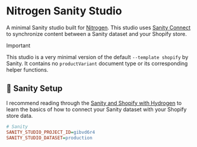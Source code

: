 # Nitrogen Sanity Studio

A minimal Sanity studio built for [Nitrogen](https://github.com/rylanharper/nitrogen). This studio uses [Sanity Connect](https://www.sanity.io/docs/sanity-connect-for-shopify) to synchronize content between a Sanity dataset and your Shopify store.

> [!IMPORTANT]
> This studio is a very minimal version of the default `--template shopify` by Sanity. It contains no `productVariant` document type or its corresponding helper functions.

## 🏓 Sanity Setup

I recommend reading through the [Sanity and Shopify with Hydrogen](https://www.sanity.io/learn/course/sanity-and-shopify-with-hydrogen) to learn the basics of how to connect your Sanity dataset with your Shopify store data.

```ini
# Sanity
SANITY_STUDIO_PROJECT_ID=gibvd6r4
SANITY_STUDIO_DATASET=production
